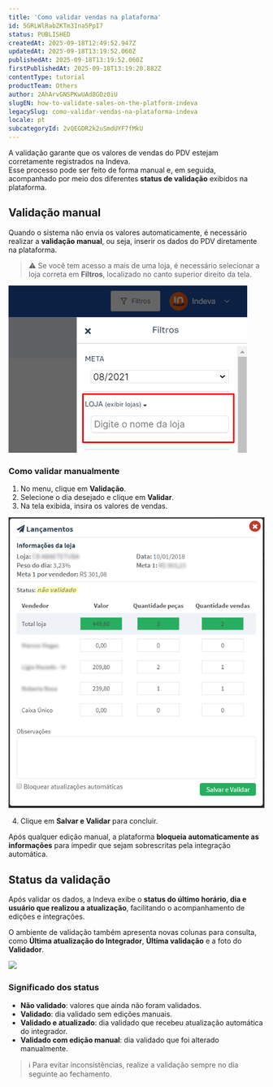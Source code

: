 ```yaml
---
title: 'Como validar vendas na plataforma'
id: 5GRLWlRabZKTm3Ina5PpI7
status: PUBLISHED
createdAt: 2025-09-18T12:49:52.947Z
updatedAt: 2025-09-18T13:19:52.060Z
publishedAt: 2025-09-18T13:19:52.060Z
firstPublishedAt: 2025-09-18T13:19:20.882Z
contentType: tutorial
productTeam: Others
author: 2AhArvGNSPKwUAd8GOz0iU
slugEN: how-to-validate-sales-on-the-platform-indeva
legacySlug: como-validar-vendas-na-plataforma-indeva
locale: pt
subcategoryId: 2vQEGDR2k2uSmdUYF7fMkU
---
```


A validação garante que os valores de vendas do PDV estejam corretamente registrados na Indeva.  
Esse processo pode ser feito de forma manual e, em seguida, acompanhado por meio dos diferentes **status de validação** exibidos na plataforma.  

## Validação manual

Quando o sistema não envia os valores automaticamente, é necessário realizar a **validação manual**, ou seja, inserir os dados do PDV diretamente na plataforma.  

> ⚠️ Se você tem acesso a mais de uma loja, é necessário selecionar a loja correta em **Filtros**, localizado no canto superior direito da tela.

![](https://raw.githubusercontent.com/vtexdocs/help-center-content/refs/heads/main/docs/pt/tutorials/indeva-by-vtex/valida%C3%A7%C3%A3o-de-vendas/como-validar-vendas-na-plataforma-indeva_1.png)

### Como validar manualmente

1. No menu, clique em **Validação**.  
2. Selecione o dia desejado e clique em **Validar**.  
3. Na tela exibida, insira os valores de vendas.  

![](https://raw.githubusercontent.com/vtexdocs/help-center-content/refs/heads/main/docs/pt/tutorials/indeva-by-vtex/valida%C3%A7%C3%A3o-de-vendas/como-validar-vendas-na-plataforma-indeva_2.png)

4. Clique em **Salvar e Validar** para concluir.  

Após qualquer edição manual, a plataforma **bloqueia automaticamente as informações** para impedir que sejam sobrescritas pela integração automática.  

## Status da validação

Após validar os dados, a Indeva exibe o **status do último horário, dia e usuário que realizou a atualização**, facilitando o acompanhamento de edições e integrações.  

O ambiente de validação também apresenta novas colunas para consulta, como **Última atualização do Integrador**, **Última validação** e a foto do **Validador**.  

![](https://raw.githubusercontent.com/vtexdocs/help-center-content/refs/heads/main/docs/pt/tutorials/indeva-by-vtex/valida%C3%A7%C3%A3o-de-vendas/como-validar-vendas-na-plataforma-indeva_3.gif)

### Significado dos status

- **Não validado**: valores que ainda não foram validados.  
- **Validado**: dia validado sem edições manuais.  
- **Validado e atualizado**: dia validado que recebeu atualização automática do integrador.  
- **Validado com edição manual**: dia validado que foi alterado manualmente.  

> ℹ️ Para evitar inconsistências, realize a validação sempre no dia seguinte ao fechamento.
